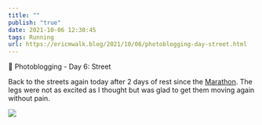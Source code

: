 ```yaml
---
title: ""
publish: "true"
date: 2021-10-06 12:30:45
tags: Running
url: https://ericmwalk.blog/2021/10/06/photoblogging-day-street.html
---
```


📸 Photoblogging - Day 6: Street

Back to the streets again today after 2 days of rest since the [Marathon](https://ericmwalk.blog/2021/10/04/twin-cities-marathon.html). The legs were not as excited as I thought but was glad to get them moving again without pain.

![](https://ericmwalk.blog/uploads/2021/5635740880.jpg)
